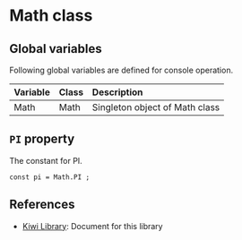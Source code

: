 # Math class

## Global variables
Following global variables are defined for console operation.

|Variable   |Class    | Description                     |
|:---       |:---     |:---                             |
|Math       |Math     |Singleton object of Math class  |

## `PI` property
The constant for PI.
````
const pi = Math.PI ;
````

## References
* [Kiwi Library](https://github.com/steelwheels/KiwiScript/blob/master/KiwiLibrary/Document/Library.md): Document for this library


